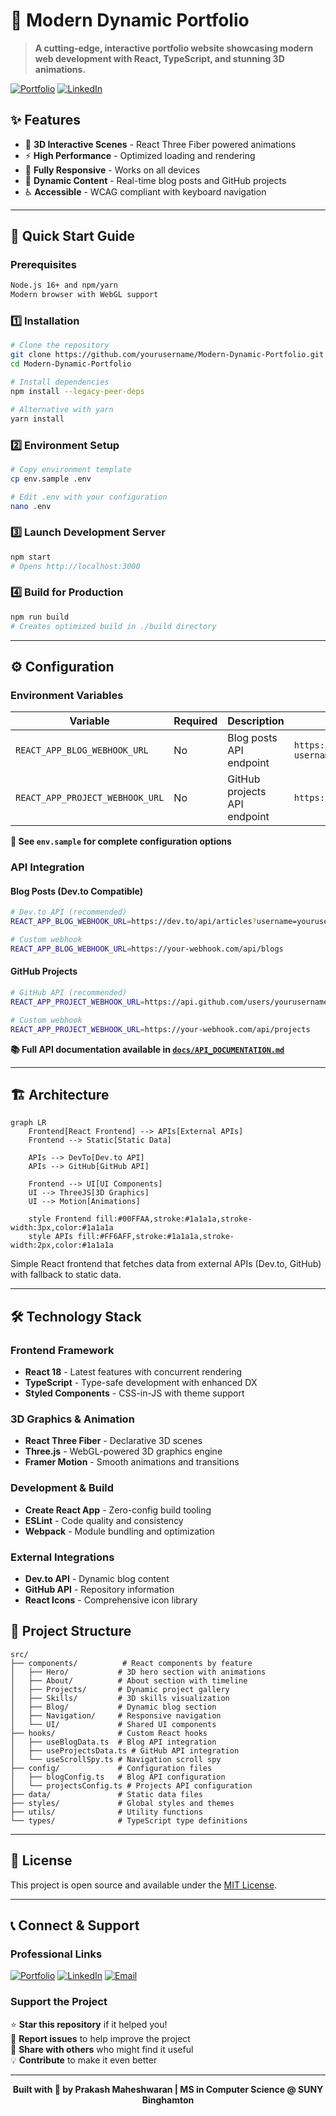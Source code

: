# 🚀 Modern Dynamic Portfolio

> **A cutting-edge, interactive portfolio website showcasing modern web development with React, TypeScript, and stunning 3D animations.**

[![Portfolio](https://img.shields.io/badge/🌐_Portfolio-Visit_Site-00FFAA?style=for-the-badge)](https://your-portfolio-url.com)
[![LinkedIn](https://img.shields.io/badge/LinkedIn-Connect-0077B5?style=for-the-badge&logo=linkedin)](https://www.linkedin.com/in/prakash-maheshwaran/)

## ✨ Features

- 🎨 **3D Interactive Scenes** - React Three Fiber powered animations
- ⚡ **High Performance** - Optimized loading and rendering
- 📱 **Fully Responsive** - Works on all devices
- 🔗 **Dynamic Content** - Real-time blog posts and GitHub projects
- ♿ **Accessible** - WCAG compliant with keyboard navigation

---

## 🚀 Quick Start Guide

### Prerequisites
```bash
Node.js 16+ and npm/yarn
Modern browser with WebGL support
```

### 1️⃣ Installation
```bash
# Clone the repository
git clone https://github.com/yourusername/Modern-Dynamic-Portfolio.git
cd Modern-Dynamic-Portfolio

# Install dependencies
npm install --legacy-peer-deps

# Alternative with yarn
yarn install
```

### 2️⃣ Environment Setup
```bash
# Copy environment template
cp env.sample .env

# Edit .env with your configuration
nano .env
```

### 3️⃣ Launch Development Server
```bash
npm start
# Opens http://localhost:3000
```

### 4️⃣ Build for Production
```bash
npm run build
# Creates optimized build in ./build directory
```

---

## ⚙️ Configuration

### Environment Variables

| Variable | Required | Description | Example |
|----------|----------|-------------|---------|
| `REACT_APP_BLOG_WEBHOOK_URL` | No | Blog posts API endpoint | `https://dev.to/api/articles?username=yourusername` |
| `REACT_APP_PROJECT_WEBHOOK_URL` | No | GitHub projects API endpoint | `https://api.github.com/users/yourusername/repos` |

**📝 See `env.sample` for complete configuration options**

### API Integration

#### Blog Posts (Dev.to Compatible)
```bash
# Dev.to API (recommended)
REACT_APP_BLOG_WEBHOOK_URL=https://dev.to/api/articles?username=yourusername&per_page=20

# Custom webhook
REACT_APP_BLOG_WEBHOOK_URL=https://your-webhook.com/api/blogs
```

#### GitHub Projects
```bash
# GitHub API (recommended)
REACT_APP_PROJECT_WEBHOOK_URL=https://api.github.com/users/yourusername/repos?sort=updated

# Custom webhook
REACT_APP_PROJECT_WEBHOOK_URL=https://your-webhook.com/api/projects
```

**📚 Full API documentation available in [`docs/API_DOCUMENTATION.md`](docs/API_DOCUMENTATION.md)**

---

## 🏗️ Architecture

```mermaid
graph LR
    Frontend[React Frontend] --> APIs[External APIs]
    Frontend --> Static[Static Data]
    
    APIs --> DevTo[Dev.to API]
    APIs --> GitHub[GitHub API]
    
    Frontend --> UI[UI Components]
    UI --> ThreeJS[3D Graphics]
    UI --> Motion[Animations]
    
    style Frontend fill:#00FFAA,stroke:#1a1a1a,stroke-width:3px,color:#1a1a1a
    style APIs fill:#FF6AFF,stroke:#1a1a1a,stroke-width:2px,color:#1a1a1a
```

Simple React frontend that fetches data from external APIs (Dev.to, GitHub) with fallback to static data.

---

## 🛠️ Technology Stack

### **Frontend Framework**
- **React 18** - Latest features with concurrent rendering
- **TypeScript** - Type-safe development with enhanced DX
- **Styled Components** - CSS-in-JS with theme support

### **3D Graphics & Animation**
- **React Three Fiber** - Declarative 3D scenes
- **Three.js** - WebGL-powered 3D graphics engine
- **Framer Motion** - Smooth animations and transitions

### **Development & Build**
- **Create React App** - Zero-config build tooling
- **ESLint** - Code quality and consistency
- **Webpack** - Module bundling and optimization

### **External Integrations**
- **Dev.to API** - Dynamic blog content
- **GitHub API** - Repository information
- **React Icons** - Comprehensive icon library


## 📁 Project Structure

```
src/
├── components/          # React components by feature
│   ├── Hero/           # 3D hero section with animations
│   ├── About/          # About section with timeline
│   ├── Projects/       # Dynamic project gallery
│   ├── Skills/         # 3D skills visualization
│   ├── Blog/           # Dynamic blog section
│   ├── Navigation/     # Responsive navigation
│   └── UI/             # Shared UI components
├── hooks/              # Custom React hooks
│   ├── useBlogData.ts  # Blog API integration
│   ├── useProjectsData.ts # GitHub API integration
│   └── useScrollSpy.ts # Navigation scroll spy
├── config/             # Configuration files
│   ├── blogConfig.ts   # Blog API configuration
│   └── projectsConfig.ts # Projects API configuration
├── data/               # Static data files
├── styles/             # Global styles and themes
├── utils/              # Utility functions
└── types/              # TypeScript type definitions
```

---

## 📄 License

This project is open source and available under the [MIT License](LICENSE).

---

## 📞 Connect & Support

### **Professional Links**
[![Portfolio](https://img.shields.io/badge/🌐_Portfolio-Visit_Site-00FFAA?style=for-the-badge)](https://your-portfolio-url.com)
[![LinkedIn](https://img.shields.io/badge/LinkedIn-Connect-0077B5?style=for-the-badge&logo=linkedin)](https://www.linkedin.com/in/prakash-maheshwaran/)
[![Email](https://img.shields.io/badge/Email-Contact_Direct-D14836?style=for-the-badge&logo=gmail)](mailto:diinoprakash@gmail.com)

### **Support the Project**
⭐ **Star this repository** if it helped you!  
🐛 **Report issues** to help improve the project  
🚀 **Share with others** who might find it useful  
💡 **Contribute** to make it even better  

---

<div align="center">

**Built with 💚 by Prakash Maheshwaran | MS in Computer Science @ SUNY Binghamton**

</div>